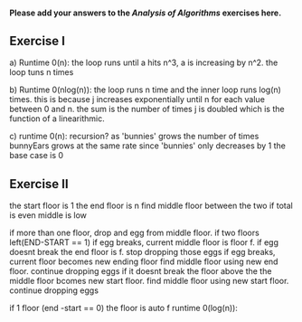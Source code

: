 #### Please add your answers to the **_Analysis of Algorithms_** exercises here.

## Exercise I

a) Runtime 0(n):
the loop runs until a hits n^3, a is increasing by n^2. the loop tuns n times

b) Runtime 0(nlog(n)):
the loop runs n time and the inner loop runs log(n) times. this is because j increases exponentially until n for each value between 0 and n. the sum is the number of times j is doubled which is the function of a linearithmic.

c) runtime 0(n): recursion?
as 'bunnies' grows the number of times bunnyEars grows at the same rate since 'bunnies' only decreases by 1 the base case is 0

## Exercise II

the start floor is 1
the end floor is n
find middle floor between the two if total is even middle is low

if more than one floor, drop and egg from middle floor.
if two floors left(END-START == 1)
if egg breaks, current middle floor is floor f.
if egg doesnt break the end floor is f.
stop dropping those eggs
if egg breaks, current floor becomes new ending floor
find middle floor using new end floor. continue dropping eggs
if it doesnt break the floor above the the middle floor bcomes new start floor.
find middle floor using new start floor. continue dropping eggs

if 1 floor (end -start == 0) the floor is auto f
runtime 0(log(n)):

